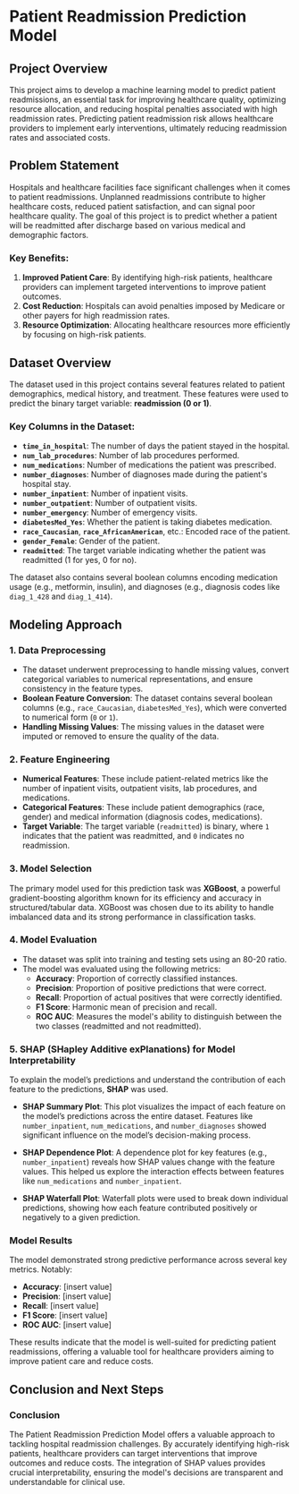 # Patient Readmission Prediction Model

## **Project Overview**
This project aims to develop a machine learning model to predict patient readmissions, an essential task for improving healthcare quality, optimizing resource allocation, and reducing hospital penalties associated with high readmission rates. Predicting patient readmission risk allows healthcare providers to implement early interventions, ultimately reducing readmission rates and associated costs.

## **Problem Statement**
Hospitals and healthcare facilities face significant challenges when it comes to patient readmissions. Unplanned readmissions contribute to higher healthcare costs, reduced patient satisfaction, and can signal poor healthcare quality. The goal of this project is to predict whether a patient will be readmitted after discharge based on various medical and demographic factors.

### **Key Benefits:**
1. **Improved Patient Care**: By identifying high-risk patients, healthcare providers can implement targeted interventions to improve patient outcomes.
2. **Cost Reduction**: Hospitals can avoid penalties imposed by Medicare or other payers for high readmission rates.
3. **Resource Optimization**: Allocating healthcare resources more efficiently by focusing on high-risk patients.

## **Dataset Overview**
The dataset used in this project contains several features related to patient demographics, medical history, and treatment. These features were used to predict the binary target variable: **readmission (0 or 1)**.

### **Key Columns in the Dataset:**
- **`time_in_hospital`**: The number of days the patient stayed in the hospital.
- **`num_lab_procedures`**: Number of lab procedures performed.
- **`num_medications`**: Number of medications the patient was prescribed.
- **`number_diagnoses`**: Number of diagnoses made during the patient's hospital stay.
- **`number_inpatient`**: Number of inpatient visits.
- **`number_outpatient`**: Number of outpatient visits.
- **`number_emergency`**: Number of emergency visits.
- **`diabetesMed_Yes`**: Whether the patient is taking diabetes medication.
- **`race_Caucasian`**, **`race_AfricanAmerican`**, etc.: Encoded race of the patient.
- **`gender_Female`**: Gender of the patient.
- **`readmitted`**: The target variable indicating whether the patient was readmitted (1 for yes, 0 for no).

The dataset also contains several boolean columns encoding medication usage (e.g., metformin, insulin), and diagnoses (e.g., diagnosis codes like `diag_1_428` and `diag_1_414`).

## **Modeling Approach**

### **1. Data Preprocessing**
- The dataset underwent preprocessing to handle missing values, convert categorical variables to numerical representations, and ensure consistency in the feature types.
- **Boolean Feature Conversion**: The dataset contains several boolean columns (e.g., `race_Caucasian`, `diabetesMed_Yes`), which were converted to numerical form (`0` or `1`).
- **Handling Missing Values**: The missing values in the dataset were imputed or removed to ensure the quality of the data.

### **2. Feature Engineering**
- **Numerical Features**: These include patient-related metrics like the number of inpatient visits, outpatient visits, lab procedures, and medications.
- **Categorical Features**: These include patient demographics (race, gender) and medical information (diagnosis codes, medications).
- **Target Variable**: The target variable (`readmitted`) is binary, where `1` indicates that the patient was readmitted, and `0` indicates no readmission.

### **3. Model Selection**
The primary model used for this prediction task was **XGBoost**, a powerful gradient-boosting algorithm known for its efficiency and accuracy in structured/tabular data. XGBoost was chosen due to its ability to handle imbalanced data and its strong performance in classification tasks.

### **4. Model Evaluation**
- The dataset was split into training and testing sets using an 80-20 ratio. 
- The model was evaluated using the following metrics:
  - **Accuracy**: Proportion of correctly classified instances.
  - **Precision**: Proportion of positive predictions that were correct.
  - **Recall**: Proportion of actual positives that were correctly identified.
  - **F1 Score**: Harmonic mean of precision and recall.
  - **ROC AUC**: Measures the model's ability to distinguish between the two classes (readmitted and not readmitted).

### **5. SHAP (SHapley Additive exPlanations) for Model Interpretability**
To explain the model’s predictions and understand the contribution of each feature to the predictions, **SHAP** was used.

- **SHAP Summary Plot**: This plot visualizes the impact of each feature on the model’s predictions across the entire dataset. Features like `number_inpatient`, `num_medications`, and `number_diagnoses` showed significant influence on the model’s decision-making process.
  
- **SHAP Dependence Plot**: A dependence plot for key features (e.g., `number_inpatient`) reveals how SHAP values change with the feature values. This helped us explore the interaction effects between features like `num_medications` and `number_inpatient`.
  
- **SHAP Waterfall Plot**: Waterfall plots were used to break down individual predictions, showing how each feature contributed positively or negatively to a given prediction.

### **Model Results**

The model demonstrated strong predictive performance across several key metrics. Notably:
- **Accuracy**: [insert value]
- **Precision**: [insert value]
- **Recall**: [insert value]
- **F1 Score**: [insert value]
- **ROC AUC**: [insert value]

These results indicate that the model is well-suited for predicting patient readmissions, offering a valuable tool for healthcare providers aiming to improve patient care and reduce costs.

## **Conclusion and Next Steps**

### **Conclusion**
The Patient Readmission Prediction Model offers a valuable approach to tackling hospital readmission challenges. By accurately identifying high-risk patients, healthcare providers can target interventions that improve outcomes and reduce costs. The integration of SHAP values provides crucial interpretability, ensuring the model's decisions are transparent and understandable for clinical use.
